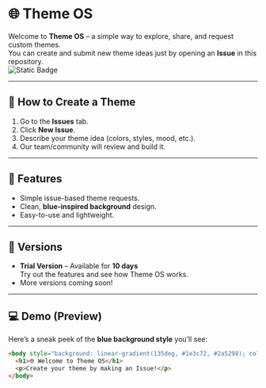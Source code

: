 # 🌐 Theme OS

Welcome to **Theme OS** – a simple way to explore, share, and request custom themes.  
You can create and submit new theme ideas just by opening an **Issue** in this repository.  
![Static Badge](https://img.shields.io/badge/any_theme-THEMEOS-blue)

---

## 🎨 How to Create a Theme
1. Go to the **Issues** tab.
2. Click **New Issue**.
3. Describe your theme idea (colors, styles, mood, etc.).
4. Our team/community will review and build it.

---

## 🌟 Features
- Simple issue-based theme requests.
- Clean, **blue-inspired background** design.
- Easy-to-use and lightweight.

---

## 🧪 Versions
- **Trial Version** – Available for **10 days**  
  Try out the features and see how Theme OS works.  
- More versions coming soon!

---

## 💻 Demo (Preview)
Here’s a sneak peek of the **blue background style** you’ll see:

```html
<body style="background: linear-gradient(135deg, #1e3c72, #2a5298); color: white; font-family: sans-serif; text-align: center; height: 100vh; display: flex; justify-content: center; align-items: center;">
  <h1>🌐 Welcome to Theme OS</h1>
  <p>Create your theme by making an Issue!</p>
</body>

